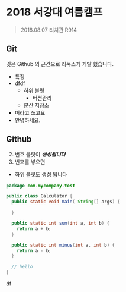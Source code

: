 # 2018 서강대 여름캠프

> 2018.08.07
> 리치관 R914

## Git


깃은 Github 의 근간으로 리눅스가 개발 했습니다.

- 특징
- dfdf
  - 하위 블릿
    - 버전관리
  - 분산 저장소
- 머라고 쓰고요
- 안녕하세요.

## Github

2. 번호 블릿이 ***생성됩니다***
1. 번호를 넣으면
  - 하위 블릿도 생성 됩니다

```java
package com.mycompany.test

public class Calculator {
  public static void main( String[] args) {

  }

  public static int sum(int a, int b) {
    return a + b;
  }

  public static int minus(int a, int b) {
    return a - b;
  }

  // hello
}
```









df






















